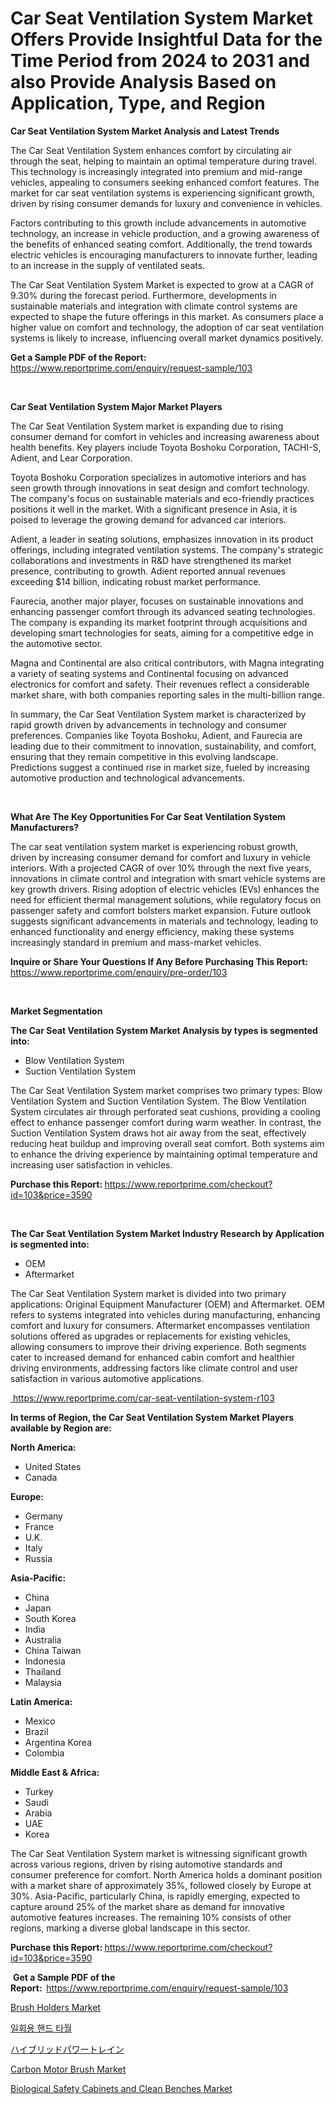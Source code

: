 <p><h1>Car Seat Ventilation System Market Offers Provide Insightful Data for the Time Period from 2024 to 2031 and also Provide Analysis Based on Application, Type, and Region</h1></p><p><strong>Car Seat Ventilation System Market Analysis and Latest Trends</strong></p>
<p><p>The Car Seat Ventilation System enhances comfort by circulating air through the seat, helping to maintain an optimal temperature during travel. This technology is increasingly integrated into premium and mid-range vehicles, appealing to consumers seeking enhanced comfort features. The market for car seat ventilation systems is experiencing significant growth, driven by rising consumer demands for luxury and convenience in vehicles. </p><p>Factors contributing to this growth include advancements in automotive technology, an increase in vehicle production, and a growing awareness of the benefits of enhanced seating comfort. Additionally, the trend towards electric vehicles is encouraging manufacturers to innovate further, leading to an increase in the supply of ventilated seats. </p><p>The Car Seat Ventilation System Market is expected to grow at a CAGR of 9.30% during the forecast period. Furthermore, developments in sustainable materials and integration with climate control systems are expected to shape the future offerings in this market. As consumers place a higher value on comfort and technology, the adoption of car seat ventilation systems is likely to increase, influencing overall market dynamics positively.</p></p>
<p><strong>Get a Sample PDF of the Report:&nbsp;</strong> <a href="https://www.reportprime.com/enquiry/request-sample/103">https://www.reportprime.com/enquiry/request-sample/103</a></p>
<p>&nbsp;</p>
<p><strong>Car Seat Ventilation System Major Market Players</strong></p>
<p><p>The Car Seat Ventilation System market is expanding due to rising consumer demand for comfort in vehicles and increasing awareness about health benefits. Key players include Toyota Boshoku Corporation, TACHI-S, Adient, and Lear Corporation.</p><p>Toyota Boshoku Corporation specializes in automotive interiors and has seen growth through innovations in seat design and comfort technology. The company's focus on sustainable materials and eco-friendly practices positions it well in the market. With a significant presence in Asia, it is poised to leverage the growing demand for advanced car interiors.</p><p>Adient, a leader in seating solutions, emphasizes innovation in its product offerings, including integrated ventilation systems. The company's strategic collaborations and investments in R&D have strengthened its market presence, contributing to growth. Adient reported annual revenues exceeding $14 billion, indicating robust market performance.</p><p>Faurecia, another major player, focuses on sustainable innovations and enhancing passenger comfort through its advanced seating technologies. The company is expanding its market footprint through acquisitions and developing smart technologies for seats, aiming for a competitive edge in the automotive sector.</p><p>Magna and Continental are also critical contributors, with Magna integrating a variety of seating systems and Continental focusing on advanced electronics for comfort and safety. Their revenues reflect a considerable market share, with both companies reporting sales in the multi-billion range.</p><p>In summary, the Car Seat Ventilation System market is characterized by rapid growth driven by advancements in technology and consumer preferences. Companies like Toyota Boshoku, Adient, and Faurecia are leading due to their commitment to innovation, sustainability, and comfort, ensuring that they remain competitive in this evolving landscape. Predictions suggest a continued rise in market size, fueled by increasing automotive production and technological advancements.</p></p>
<p>&nbsp;</p>
<p><strong>What Are The Key Opportunities For Car Seat Ventilation System Manufacturers?</strong></p>
<p><p>The car seat ventilation system market is experiencing robust growth, driven by increasing consumer demand for comfort and luxury in vehicle interiors. With a projected CAGR of over 10% through the next five years, innovations in climate control and integration with smart vehicle systems are key growth drivers. Rising adoption of electric vehicles (EVs) enhances the need for efficient thermal management solutions, while regulatory focus on passenger safety and comfort bolsters market expansion. Future outlook suggests significant advancements in materials and technology, leading to enhanced functionality and energy efficiency, making these systems increasingly standard in premium and mass-market vehicles.</p></p>
<p><strong>Inquire or Share Your Questions If Any Before Purchasing This Report:</strong> <a href="https://www.reportprime.com/enquiry/pre-order/103">https://www.reportprime.com/enquiry/pre-order/103</a></p>
<p>&nbsp;</p>
<p><strong>Market Segmentation</strong></p>
<p><strong>The Car Seat Ventilation System Market Analysis by types is segmented into:</strong></p>
<p><ul><li>Blow Ventilation System</li><li>Suction Ventilation System</li></ul></p>
<p><p>The Car Seat Ventilation System market comprises two primary types: Blow Ventilation System and Suction Ventilation System. The Blow Ventilation System circulates air through perforated seat cushions, providing a cooling effect to enhance passenger comfort during warm weather. In contrast, the Suction Ventilation System draws hot air away from the seat, effectively reducing heat buildup and improving overall seat comfort. Both systems aim to enhance the driving experience by maintaining optimal temperature and increasing user satisfaction in vehicles.</p></p>
<p><strong>Purchase this Report:&nbsp;</strong><a href="https://www.reportprime.com/checkout?id=103&price=3590">https://www.reportprime.com/checkout?id=103&price=3590</a></p>
<p>&nbsp;</p>
<p><strong>The Car Seat Ventilation System Market Industry Research by Application is segmented into:</strong></p>
<p><ul><li>OEM</li><li>Aftermarket</li></ul></p>
<p><p>The Car Seat Ventilation System market is divided into two primary applications: Original Equipment Manufacturer (OEM) and Aftermarket. OEM refers to systems integrated into vehicles during manufacturing, enhancing comfort and luxury for consumers. Aftermarket encompasses ventilation solutions offered as upgrades or replacements for existing vehicles, allowing consumers to improve their driving experience. Both segments cater to increased demand for enhanced cabin comfort and healthier driving environments, addressing factors like climate control and user satisfaction in various automotive applications.</p></p>
<p><a href="https://www.reportprime.com/car-seat-ventilation-system-r103">&nbsp;https://www.reportprime.com/car-seat-ventilation-system-r103</a></p>
<p><strong>In terms of Region, the Car Seat Ventilation System Market Players available by Region are:</strong></p>
<p>
    <p> <strong> North America: </strong>
        <ul>
            <li>United States</li>
            <li>Canada</li>
        </ul>
        </p> 
    <p> <strong> Europe: </strong>
        <ul>
            <li>Germany</li>
            <li>France</li>
            <li>U.K.</li>
            <li>Italy</li>
            <li>Russia</li>
        </ul>
        </p> 
    <p> <strong> Asia-Pacific: </strong>
        <ul>
            <li>China</li>
            <li>Japan</li>
            <li>South Korea</li>
            <li>India</li>
            <li>Australia</li>
            <li>China Taiwan</li>
            <li>Indonesia</li>
            <li>Thailand</li>
            <li>Malaysia</li>
        </ul>
        </p> 
    <p> <strong> Latin America: </strong>
        <ul>
            <li>Mexico</li>
            <li>Brazil</li>
            <li>Argentina Korea</li>
            <li>Colombia</li>
        </ul>
        </p> 
    <p> <strong> Middle East & Africa: </strong>
        <ul>
            <li>Turkey</li>
            <li>Saudi</li>
            <li>Arabia</li>
            <li>UAE</li>
            <li>Korea</li>
        </ul>
    </p>
    </p>
<p><p>The Car Seat Ventilation System market is witnessing significant growth across various regions, driven by rising automotive standards and consumer preference for comfort. North America holds a dominant position with a market share of approximately 35%, followed closely by Europe at 30%. Asia-Pacific, particularly China, is rapidly emerging, expected to capture around 25% of the market share as demand for innovative automotive features increases. The remaining 10% consists of other regions, marking a diverse global landscape in this sector.</p></p>
<p><strong>Purchase this Report: </strong><a href="https://www.reportprime.com/checkout?id=103&price=3590">https://www.reportprime.com/checkout?id=103&price=3590</a></p>
<p>&nbsp;<strong>Get a Sample PDF of the Report:&nbsp;&nbsp;</strong><a href="https://www.reportprime.com/enquiry/request-sample/103">https://www.reportprime.com/enquiry/request-sample/103</a></p>
<p><strong></strong></p>
<p><p><a href="https://medium.com/@zayunoz657456/mapping-the-brush-holders-market-trends-challenges-and-breakthroughs-2024-2031-2ae6fcd32cc6">Brush Holders Market</a></p><p><a href="https://medium.com/@nargishadi90/%EC%9D%BC%ED%9A%8C%EC%9A%A9-%EC%86%90%EC%88%98%EA%B1%B4-%EC%8B%9C%EC%9E%A5%EC%9D%98-%EC%8B%A0%ED%9D%A5-%ED%8A%B8%EB%A0%8C%EB%93%9C-2024%EB%85%84%EB%B6%80%ED%84%B0-2031%EB%85%84%EA%B9%8C%EC%A7%80%EC%9D%98-%EA%B8%80%EB%A1%9C%EB%B2%8C-%EC%A0%84%EB%A7%9D-%EB%B0%8F-%EB%AF%B8%EB%9E%98-%EC%A0%84%EB%A7%9D-9b670cb7ff9b">일회용 핸드 타월</a></p><p><a href="https://medium.com/@tubbs463/%E3%83%8F%E3%82%A4%E3%83%96%E3%83%AA%E3%83%83%E3%83%89%E3%83%91%E3%83%AF%E3%83%BC%E3%83%88%E3%83%AC%E3%82%A4%E3%83%B3%E5%B8%82%E5%A0%B4%E3%81%AE%E6%B7%B1%E5%A0%80%E3%82%8A-%E3%83%88%E3%83%AC%E3%83%B3%E3%83%89-%E5%B8%82%E5%A0%B4%E3%82%BB%E3%82%B0%E3%83%A1%E3%83%B3%E3%83%86%E3%83%BC%E3%82%B7%E3%83%A7%E3%83%B3-%E7%AB%B6%E4%BA%89%E5%88%86%E6%9E%90-f5623d3c8992">ハイブリッドパワートレイン</a></p><p><a href="https://medium.com/@zayunoz657456/carbon-motor-brush-market-size-growth-trends-statistics-forecasts-2024-2031-25a6a21d02f9">Carbon Motor Brush Market</a></p><p><a href="https://issuu.com/reportprime-2/docs/biological-safety-cabinets-and-clea_d6b47313ab708e">Biological Safety Cabinets and Clean Benches Market</a></p></p>